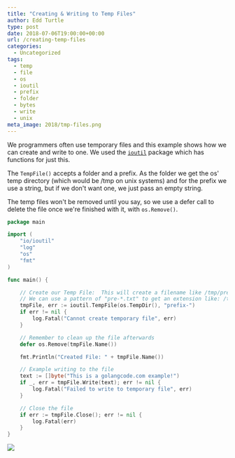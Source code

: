 ```yaml
---
title: "Creating & Writing to Temp Files"
author: Edd Turtle
type: post
date: 2018-07-06T19:00:00+00:00
url: /creating-temp-files
categories:
  - Uncategorized
tags:
  - temp
  - file
  - os
  - ioutil
  - prefix
  - folder
  - bytes
  - write
  - unix
meta_image: 2018/tmp-files.png
---
```


We programmers often use temporary files and this example shows how we can create and write to one. We used the [`ioutil`](https://golang.org/pkg/io/ioutil/#TempFile) package which has functions for just this.

The `TempFile()` accepts a folder and a prefix. As the folder we get the os' temp directory (which would be /tmp on unix systems) and for the prefix we use a string, but if we don't want one, we just pass an empty string.

The temp files won't be removed until you say, so we use a defer call to delete the file once we're finished with it, with `os.Remove()`.

```go
package main

import (
    "io/ioutil"
    "log"
    "os"
    "fmt"
)

func main() {

    // Create our Temp File:  This will create a filename like /tmp/prefix-123456
    // We can use a pattern of "pre-*.txt" to get an extension like: /tmp/pre-123456.txt
    tmpFile, err := ioutil.TempFile(os.TempDir(), "prefix-")
    if err != nil {
        log.Fatal("Cannot create temporary file", err)
    }

    // Remember to clean up the file afterwards
    defer os.Remove(tmpFile.Name())

    fmt.Println("Created File: " + tmpFile.Name())

    // Example writing to the file
    text := []byte("This is a golangcode.com example!")
    if _, err = tmpFile.Write(text); err != nil {
        log.Fatal("Failed to write to temporary file", err)
    }

    // Close the file
    if err := tmpFile.Close(); err != nil {
        log.Fatal(err)
    }
}
```

![](/img/2018/tmp-files.png)
